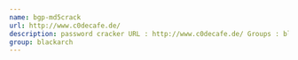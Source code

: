 ```yaml
---
name: bgp-md5crack
url: http://www.c0decafe.de/
description: password cracker URL : http://www.c0decafe.de/ Groups : blackarch blackarch-cracker
group: blackarch
---
```

